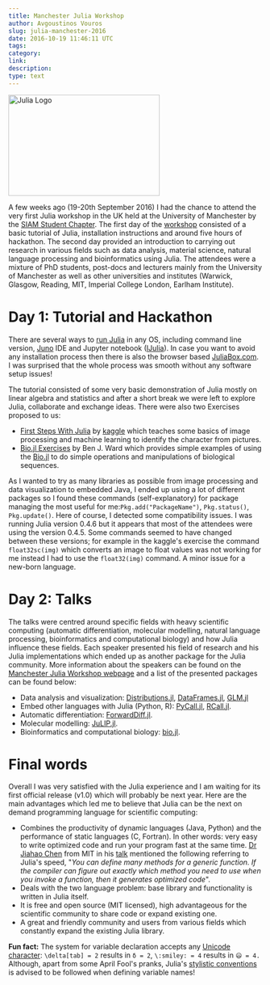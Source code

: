 ```yaml
---
title: Manchester Julia Workshop
author: Avgoustinos Vouros
slug: julia-manchester-2016
date: 2016-10-19 11:46:11 UTC
tags:
category:
link:
description:
type: text
---
```


<div align="left">
<a name="logo">
<img src="http://www.informatics.manchester.ac.uk/media/1552/juliaworkshop.jpg?format=jpeg" alt="Julia Logo" width="300" height="200"/>
</a>
</div>

A few weeks ago (19-20th September 2016) I had the chance to attend the very first Julia workshop in the UK held at the University of Manchester by the [SIAM Student Chapter](https://www.maths.manchester.ac.uk/~siam/). The first day of the [workshop](https://www.maths.manchester.ac.uk/~siam/julia16/) consisted of a basic tutorial of Julia, installation instructions and around five hours of hackathon. The second day provided an introduction to carrying out research in various fields such as data analysis, material science, natural language processing and bioinformatics using Julia. The attendees were a mixture of PhD students, post-docs and lecturers mainly from the University of Manchester as well as other universities and institutes (Warwick, Glasgow, Reading, MIT, Imperial College London, Earlham Institute).

# Day 1: Tutorial and Hackathon

There are several ways to [run Julia](https://julialang.org/downloads/) in any OS, including command line version, [Juno](http://junolab.org/) IDE and Jupyter notebook ([IJulia](https://github.com/JuliaLang/IJulia.jl)). In case you want to avoid any installation process then there is also the  browser based [JuliaBox.com](https://www.juliabox.com/). I was surprised that the whole process was smooth without any software setup issues!

The tutorial consisted of some very basic demonstration of Julia mostly on linear algebra and statistics and after a short break we were left to explore Julia, collaborate and exchange ideas. There were also two Exercises proposed to us:

* [First Steps With Julia](https://www.kaggle.com/c/street-view-getting-started-with-julia) by [kaggle](https://www.kaggle.com/) which teaches some basics of image processing and machine learning to identify the character from pictures.
* [Bio.jl Exercises](https://docs.google.com/document/d/1NYQFLeORdMCHl2hncOkhNNPNJUWGAoGcR_tCs-KF-D0/edit#heading=h.262rsr2l8kb4) by Ben J. Ward which provides simple examples of using the [Bio.jl](https://github.com/BioJulia/Bio.jl) to do simple operations and manipulations of biological sequences.

As I wanted to try as many libraries as possible from image processing and data visualization to embedded Java, I ended up using a lot of different packages so I found these commands (self-explanatory) for package managing the most useful for me:`Pkg.add("PackageName")`, `Pkg.status()`, `Pkg.update()`. Here of course, I detected some compatibility issues. I was running Julia version 0.4.6 but it appears that most of the attendees were using the version 0.4.5. Some commands seemed to have changed between these versions; for example in the kaggle's exercise the command `float32sc(img)` which converts an image to float values was not working for me instead I had to use the `float32(img)` command. A minor issue for a new-born language.

# Day 2: Talks

The talks were centred around specific fields with heavy scientific computing (automatic differentiation, molecular modelling, natural language processing, bioinformatics and computational biology) and how Julia influence these fields. Each speaker presented his field of research and his Julia implementations which ended up as another package for the Julia community. More information about the speakers can be found on the [Manchester Julia Workshop webpage](https://www.maths.manchester.ac.uk/~siam/julia16/) and a list of the presented packages can be found below:

* Data analysis and visualization: [Distributions.jl](https://distributionsjl.readthedocs.io/en/latest/), [DataFrames.jl](https://github.com/JuliaData/DataFrames.jl), [GLM.jl](https://github.com/JuliaStats/GLM.jl)
* Embed other languages with Julia (Python, R): [PyCall.jl](https://github.com/JuliaPy/PyCall.jl), [RCall.jl](https://github.com/JuliaInterop/RCall.jl).
* Automatic differentiation: [ForwardDiff.jl](https://github.com/JuliaDiff/ForwardDiff.jl).
* Molecular modelling: [JuLIP.jl](https://github.com/libAtoms/JuLIP.jl).
* Bioinformatics and computational biology: [bio.jl](https://github.com/BioJulia/Bio.jl).

# Final words

Overall I was very satisfied with the Julia experience and I am waiting for its first official release (v1.0) which will probably be next year. Here are the main advantages which led me to believe that Julia can be the next on demand programming language for scientific computing:

* Combines the productivity of dynamic languages (Java, Python) and the performance of static languages (C, Fortran). In other words: very easy to write optimized code and run your program fast at the same time. [Dr Jiahao Chen](https://jiahao.github.io/) from MIT in his [talk](https://www.slideshare.net/acidflask/programming-languages-history-relativity-and-design) mentioned the following referring to Julia's speed, "*You can define many methods for a generic function. If the compiler can figure out exactly which method you need to use when you invoke a function, then it generates optimized code*".
* Deals with the two language problem: base library and functionality is written in Julia itself.
* It is free and open source (MIT licensed), high advantageous for the scientific community to share code or expand existing one.
* A great and friendly community and users from various fields which constantly expand the existing Julia library.

**Fun fact:** The system for variable declaration accepts any [Unicode character](https://docs.julialang.org/en/v1/manual/unicode-input/): `\delta[tab] = 2` results in `δ = 2`, `\:smiley: = 4` results in `😃 = 4.` Although, apart from some April Fool's pranks, Julia's [stylistic conventions](https://docs.julialang.org/en/v1/manual/variables/) is advised to be followed when defining variable names!
